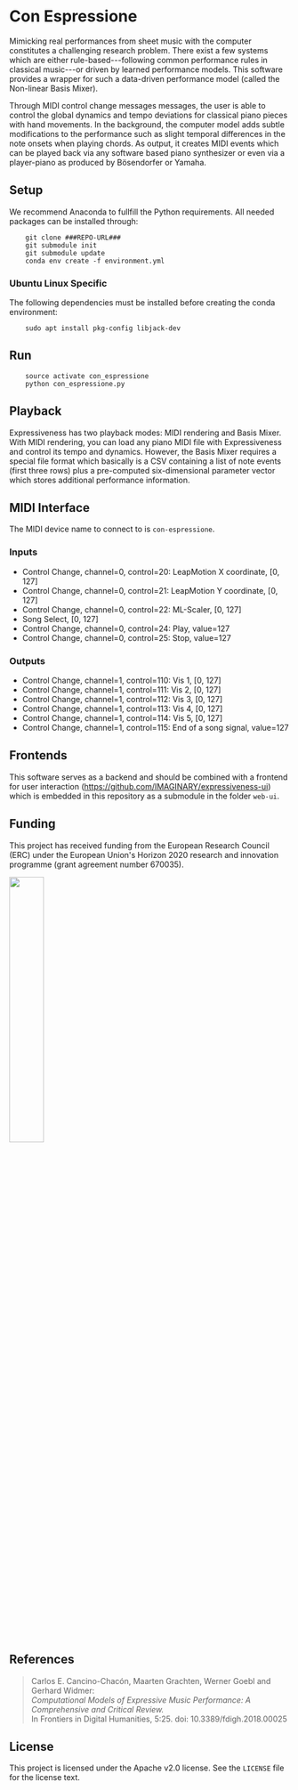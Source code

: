 # Con Espressione

Mimicking real performances from sheet music with the computer constitutes a
challenging research problem. There exist a few systems which are either
rule-based---following common performance rules in classical music---or
driven by learned performance models.
This software provides a wrapper for such a data-driven performance model
(called the Non-linear Basis Mixer).

Through MIDI control change messages messages, the user is able to control
the global dynamics and tempo deviations for classical piano pieces
with hand movements.
In the background, the computer model adds subtle modifications to the
performance such as slight temporal differences in the note onsets
when playing chords.
As output, it creates MIDI events which can be played back via any software
based piano synthesizer or even via a player-piano as produced by Bösendorfer
or Yamaha.

## Setup

We recommend Anaconda to fullfill the Python requirements.
All needed packages can be installed through:

```
    git clone ###REPO-URL###
    git submodule init
    git submodule update
    conda env create -f environment.yml
```

### Ubuntu Linux Specific

The following dependencies must be installed before creating the conda
environment:

```
    sudo apt install pkg-config libjack-dev
```

## Run

```
    source activate con_espressione
    python con_espressione.py
```

## Playback

Expressiveness has two playback modes: MIDI rendering and Basis Mixer.
With MIDI rendering, you can load any piano MIDI file with Expressiveness and
control its tempo and dynamics.
However, the Basis Mixer requires a special file format which basically is a CSV
containing a list of note events (first three rows) plus a pre-computed
six-dimensional parameter vector which stores additional performance
information.

## MIDI Interface

The MIDI device name to connect to is `con-espressione`.

### Inputs

* Control Change, channel=0, control=20: LeapMotion X coordinate, [0, 127]
* Control Change, channel=0, control=21: LeapMotion Y coordinate, [0, 127]
* Control Change, channel=0, control=22: ML-Scaler, [0, 127]
* Song Select, [0, 127]
* Control Change, channel=0, control=24: Play, value=127
* Control Change, channel=0, control=25: Stop, value=127

### Outputs

* Control Change, channel=1, control=110: Vis 1, [0, 127]
* Control Change, channel=1, control=111: Vis 2, [0, 127]
* Control Change, channel=1, control=112: Vis 3, [0, 127]
* Control Change, channel=1, control=113: Vis 4, [0, 127]
* Control Change, channel=1, control=114: Vis 5, [0, 127]
* Control Change, channel=1, control=115: End of a song signal, value=127

## Frontends

This software serves as a backend and should be combined with a frontend for user interaction (https://github.com/IMAGINARY/expressiveness-ui)
which is embedded in this repository as a submodule in the folder `web-ui`.

## Funding

This project has received funding from the European Research Council (ERC) under the European Union's Horizon 2020 research and innovation programme (grant agreement number 670035).

<img src="https://erc.europa.eu/sites/default/files/LOGO_ERC-FLAG_EU_.jpg" width="35%" height="35%">


## References

> Carlos E. Cancino-Chacón, Maarten Grachten, Werner Goebl and Gerhard Widmer:<br />
*Computational Models of Expressive Music Performance: A Comprehensive and Critical Review.*<br />In Frontiers in Digital Humanities, 5:25. doi: 10.3389/fdigh.2018.00025

## License

This project is licensed under the Apache v2.0 license. See the `LICENSE` file for the license text.
